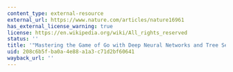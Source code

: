 ```yaml
---
content_type: external-resource
external_url: https://www.nature.com/articles/nature16961
has_external_license_warning: true
license: https://en.wikipedia.org/wiki/All_rights_reserved
status: ''
title: '"Mastering the Game of Go with Deep Neural Networks and Tree Search."'
uid: 208c6b5f-ba0a-4e88-a1a3-c71d2bf60641
wayback_url: ''
---
```

